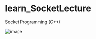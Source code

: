 # learn_SocketLecture
 Socket Programming (C++)

![image](https://github.com/LeeHyungJoo/learn_SocketProgramming/assets/18459652/7bdd0a9e-0c37-4505-a58a-108c29dcd008)
